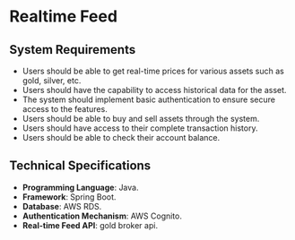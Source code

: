 # Realtime Feed

## System Requirements
- Users should be able to get real-time prices for various assets such as gold, silver, etc.
- Users should have the capability to access historical data for the asset.
- The system should implement basic authentication to ensure secure access to the features.
- Users should be able to buy and sell assets through the system.
- Users should have access to their complete transaction history.
- Users should be able to check their account balance.

## Technical Specifications

- **Programming Language**: Java.
- **Framework**: Spring Boot.
- **Database**: AWS RDS.
- **Authentication Mechanism**: AWS Cognito.
- **Real-time Feed API**: gold broker api.
